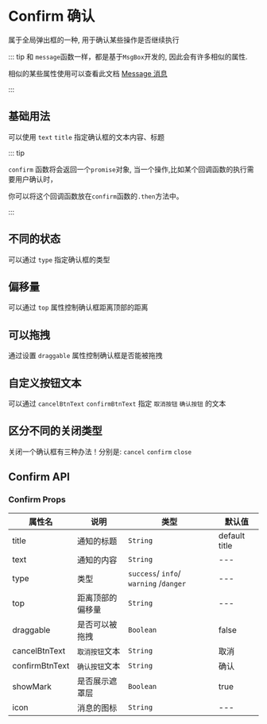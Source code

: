 # Confirm 确认
属于全局弹出框的一种, 用于确认某些操作是否继续执行

::: tip
和 `message`函数一样，都是基于`MsgBox`开发的, 因此会有许多相似的属性.

相似的某些属性使用可以查看此文档 [Message 消息](/comps/feedback/message/)

:::
## 基础用法

可以使用 `text` `title` 指定确认框的文本内容、标题

::: tip

`confirm` 函数将会返回一个`promise`对象, 当一个操作,比如某个回调函数的执行需要用户确认时，

你可以将这个回调函数放在`confirm`函数的`.then`方法中。

:::

<demo
src="./src/basic.vue"
/>

## 不同的状态

可以通过 `type` 指定确认框的类型

<demo
src="./src/type.vue"
title="取值有: success 、 info 、 warning 、 danger"
desc="info、 waring类型也许蛮有用的!"
/>

## 偏移量

可以通过 `top` 属性控制确认框距离顶部的距离

<demo
src="./src/offset.vue"
title="默认是上下居中的"
/>

## 可以拖拽

通过设置 `draggable` 属性控制确认框是否能被拖拽

<demo
src="./src/draggable.vue"
title="由于确认框关闭后会被销毁,因此他的位置不会被保留下来"
/>

## 自定义按钮文本

可以通过 `cancelBtnText` `confirmBtnText` 指定 `取消按钮` `确认按钮` 的文本

<demo
src="./src/btnText.vue"
title="快点！"
/>

## 区分不同的关闭类型

关闭一个确认框有三种办法！分别是: `cancel` `confirm` `close`

<demo
src="./src/closeType.vue"
/>

## Confirm API

### Confirm Props

| 属性名         | 说明             | 类型                                   | 默认值        |
| -------------- | ---------------- | -------------------------------------- | ------------- |
| title          | 通知的标题       | `String`                               | default title |
| text           | 通知的内容       | `String`                               | ---           |
| type           | 类型             | `success`/ `info`/ `warning` /`danger` | ---           |
| top            | 距离顶部的偏移量 | `String`                               | ---           |
| draggable      | 是否可以被拖拽   | `Boolean`                              | false         |
| cancelBtnText  | `取消按钮`文本   | `String`                               | 取消          |
| confirmBtnText | `确认按钮`文本   | `String`                               | 确认          |
| showMark       | 是否展示遮罩层   | `Boolean`                              | true          |
| icon           | 消息的图标       | `String`                               | ---           |

